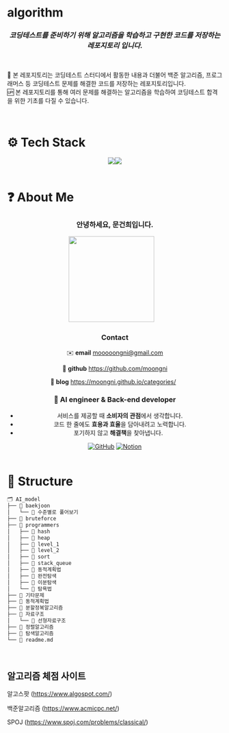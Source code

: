 # algorithm
### <div align="center"><b><i> 코딩테스트를 준비하기 위해 알고리즘을 학습하고 구현한 코드를 저장하는 레포지토리 입니다. </i></b></div>

&nbsp;

💾 본 레포지토리는 코딩테스트 스터디에서 활동한 내용과 더불어 백준 알고리즘, 프로그래머스 등 코딩테스트 문제를 해결한 코드를 저장하는 레포지토리입니다.  
🆙 본 레포지토리를 통해 여러 문제를 해결하는 알고리즘을 학습하여 코딩테스트 합격을 위한 기초를 다질 수 있습니다.

&nbsp;

# ⚙️ Tech Stack

<div align="center">
<img src="https://img.shields.io/badge/Python-3776AB0?style=for-the-badge&logo=Python&logoColor=white"><img src="https://img.shields.io/badge/C/C++-009688?style=for-the-badge&logo=cplusplus&logoColor=white">
</div>
&nbsp; 

# ❓ About Me

<div align="center">

### 안녕하세요, 문건희입니다.  

<img src="https://github.com/moongni/AI_model/assets/88421322/b49d3129-07e1-42d1-aaba-f7911bb0c8dc" width=200 />
&nbsp; 
&nbsp; 

### Contact  
✉️ **email** 
mooooongni@gmail.com  

🔖 **github** 
https://github.com/moongni  

🚀 **blog** 
https://moongni.github.io/categories/
&nbsp; 

### 🙏 **AI engineer & Back-end developer**

- 서비스를 제공할 때 **소비자의 관점**에서 생각합니다.
- 코드 한 줄에도 **효용과 효율**을 담아내려고 노력합니다.
- 포기하지 않고 **해결책**을 찾아냅니다.
&nbsp; 

</div>

<div align="center">
<a href = "https://github.com/moongni"><img alt="GitHub" src ="https://img.shields.io/badge/GitHub-181717.svg?&style=for-the-badge&logo=GitHub&logoColor=white"/></a>
<a href = "https://radical-heat-891.notion.site/35a51e9d497d40e19360bc88ab8fc925?pvs=4"><img alt="Notion" src ="https://img.shields.io/badge/Notion-eeeeee.svg?&style=for-the-badge&logo=Notion&logoColor=black"/></a>
</div>
&nbsp; 

# 🧭 Structure

```bash
🗂️ AI_model
├── 📂 baekjoon
│   └── 📂 수준별로 풀어보기
├── 📂 bruteforce
├── 📂 programmers
│   ├── 📂 hash
│   ├── 📂 heap
│   ├── 📂 level_1
│   ├── 📂 level_2
│   ├── 📂 sort
│   ├── 📂 stack_queue
│   ├── 📂 동적계획법
│   ├── 📂 완전탐색
│   ├── 📂 이분탐색
│   └── 📂 탐욕법
├── 📂 기타문제
├── 📂 동적계획법
├── 📂 분할정복알고리즘
├── 📂 자료구조
│   └── 📂 선형자료구조
├── 📂 정렬알고리즘
├── 📂 탐색알고리즘
└── 📄 readme.md
```
&nbsp;

## 알고리즘 체점 사이트

알고스팟 (https://www.algospot.com/)

백준알고리즘 (https://www.acmicpc.net/)

SPOJ (https://www.spoj.com/problems/classical/)


